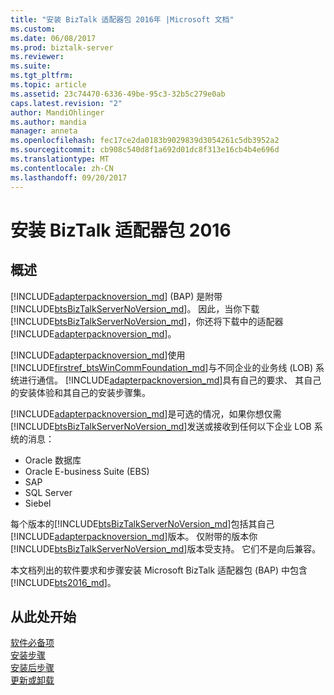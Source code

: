 ```yaml
---
title: "安装 BizTalk 适配器包 2016年 |Microsoft 文档"
ms.custom: 
ms.date: 06/08/2017
ms.prod: biztalk-server
ms.reviewer: 
ms.suite: 
ms.tgt_pltfrm: 
ms.topic: article
ms.assetid: 23c74470-6336-49be-95c3-32b5c279e0ab
caps.latest.revision: "2"
author: MandiOhlinger
ms.author: mandia
manager: anneta
ms.openlocfilehash: fec17ce2da0183b9029839d3054261c5db3952a2
ms.sourcegitcommit: cb908c540d8f1a692d01dc8f313e16cb4b4e696d
ms.translationtype: MT
ms.contentlocale: zh-CN
ms.lasthandoff: 09/20/2017
---
```

# <a name="install-the-biztalk-adapter-pack-2016"></a>安装 BizTalk 适配器包 2016
## <a name="overview"></a>概述

[!INCLUDE[adapterpacknoversion_md](../includes/adapterpacknoversion-md.md)] (BAP) 是附带[!INCLUDE[btsBizTalkServerNoVersion_md](../includes/btsbiztalkservernoversion-md.md)]。 因此，当你下载[!INCLUDE[btsBizTalkServerNoVersion_md](../includes/btsbiztalkservernoversion-md.md)]，你还将下载中的适配器[!INCLUDE[adapterpacknoversion_md](../includes/adapterpacknoversion-md.md)]。 

[!INCLUDE[adapterpacknoversion_md](../includes/adapterpacknoversion-md.md)]使用[!INCLUDE[firstref_btsWinCommFoundation_md](../includes/firstref-btswincommfoundation-md.md)]与不同企业的业务线 (LOB) 系统进行通信。 [!INCLUDE[adapterpacknoversion_md](../includes/adapterpacknoversion-md.md)]具有自己的要求、 其自己的安装体验和其自己的安装步骤集。 

[!INCLUDE[adapterpacknoversion_md](../includes/adapterpacknoversion-md.md)]是可选的情况，如果你想仅需[!INCLUDE[btsBizTalkServerNoVersion_md](../includes/btsbiztalkservernoversion-md.md)]发送或接收到任何以下企业 LOB 系统的消息： 

* Oracle 数据库
* Oracle E-business Suite (EBS)
* SAP
* SQL Server
* Siebel

每个版本的[!INCLUDE[btsBizTalkServerNoVersion_md](../includes/btsbiztalkservernoversion-md.md)]包括其自己[!INCLUDE[adapterpacknoversion_md](../includes/adapterpacknoversion-md.md)]版本。 仅附带的版本你[!INCLUDE[btsBizTalkServerNoVersion_md](../includes/btsbiztalkservernoversion-md.md)]版本受支持。 它们不是向后兼容。

本文档列出的软件要求和步骤安装 Microsoft BizTalk 适配器包 (BAP) 中包含[!INCLUDE[bts2016_md](../includes/bts2016-md.md)]。 

## <a name="get-started-here"></a>从此处开始
[软件必备项](../adapters-and-accelerators/software-prerequisites-for-biztalk-adapter-pack-2016.md)  
[安装步骤](../adapters-and-accelerators/installing-the-biztalk-adapter-pack-2016.md)  
[安装后步骤](../adapters-and-accelerators/post-installation-steps-for-biztalk-adapter-pack-2016.md)  
[更新或卸载](../adapters-and-accelerators/update-or-uninstall-the-biztalk-adapter-pack-2016.md)